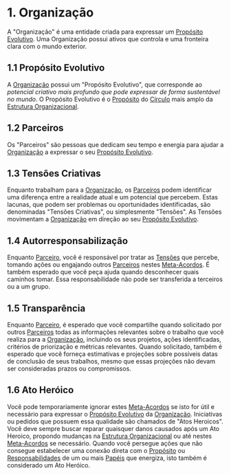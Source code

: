 # 1. Organização

A "Organização" é uma entidade criada para expressar um [Propósito Evolutivo](organizacao.md#proposito-evolutivo). Uma Organização possui ativos que controla e uma fronteira clara com o mundo exterior.

## 1.1 Propósito Evolutivo

A [Organização](organizacao.md#organizacao) possui um "Propósito Evolutivo", que corresponde ao _potencial criativo mais profundo que pode expressar de forma sustentável no mundo_. O Propósito Evolutivo é o [Propósito](estrutura-organizacional.md#papeis) do [Círculo](estrutura-organizacional.md#circulos) mais amplo da [Estrutura Organizacional](estrutura-organizacional.md).

## 1.2 Parceiros

Os "Parceiros" são pessoas que dedicam seu tempo e energia para ajudar a [Organização](organizacao.md#organizacao) a expressar o seu [Propósito Evolutivo](organizacao.md#proposito-evolutivo).

## 1.3 Tensões Criativas

Enquanto trabalham para a [Organização](organizacao.md#organizacao), os [Parceiros](organizacao.md#parceiros) podem identificar uma diferença entre a realidade atual e um potencial que percebem. Estas lacunas, que podem ser problemas ou oportunidades identificadas, são denominadas "Tensões Criativas", ou simplesmente "Tensões". As Tensões movimentam a [Organização](organizacao.md#organizacao) em direção ao seu [Propósito Evolutivo](organizacao.md#proposito-evolutivo).

## 1.4 Autorresponsabilização

Enquanto [Parceiro](organizacao.md#parceiros), você é responsável por tratar as [Tensões](organizacao.md#tensoes) que percebe, tomando ações ou engajando outros [Parceiros](organizacao.md#parceiros) nestes [Meta-Acordos](./). É também esperado que você peça ajuda quando desconhecer quais caminhos tomar. Essa responsabilidade não pode ser transferida a terceiros ou a um grupo.

## 1.5 Transparência

Enquanto [Parceiro](organizacao.md#parceiros), é esperado que você compartilhe quando solicitado por outros [Parceiros](organizacao.md#parceiros) todas as informações relevantes sobre o trabalho que você realiza para a [Organização](organizacao.md#organizacao), incluindo os seus projetos, ações identificadas, critérios de priorização e métricas relevantes. Quando solicitado, também é esperado que você forneça estimativas e projeções sobre possíveis datas de conclusão de seus trabalhos, mesmo que essas projeções não devam ser consideradas prazos ou compromissos.

## 1.6 Ato Heróico

Você pode temporariamente ignorar estes [Meta-Acordos](./) se isto for útil e necessário para expressar o [Propósito Evolutivo](organizacao.md#proposito-evolutivo) da [Organização](organizacao.md#organizacao). Iniciativas ou pedidos que possuem essa qualidade são chamados de "Atos Heroicos". Você deve sempre buscar reparar quaisquer danos causados após um Ato Heroico, propondo mudanças na [Estrutura Organizacional](estrutura-organizacional.md) ou até nestes [Meta-Acordos](./) se necessário. Quando você persegue ações que não consegue estabelecer uma conexão direta com o [Propósito](estrutura-organizacional.md#papeis) ou [Responsabilidades](estrutura-organizacional.md#papeis) de um ou mais [Papéis](estrutura-organizacional.md#papeis) que energiza, isto também é considerado um Ato Heróico.